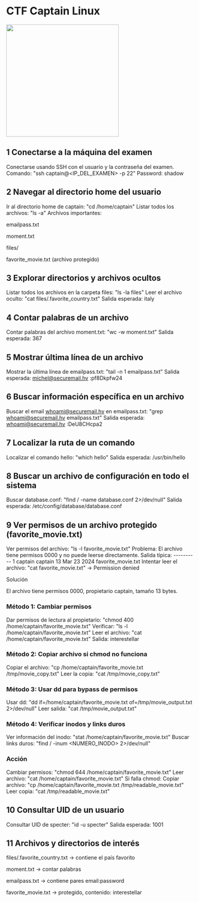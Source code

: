 # CTF Captain Linux
<img src="https://tacticalgearjunkie.com/cdn/shop/products/tacticalpenguinnewsticker-423371.jpg" width="300"/>

## 1 Conectarse a la máquina del examen

Conectarse usando SSH con el usuario y la contraseña del examen.
Comando: "ssh captain@<IP_DEL_EXAMEN> -p 22"
Password: shadow

## 2 Navegar al directorio home del usuario

Ir al directorio home de captain: "cd /home/captain"
Listar todos los archivos: "ls -a"
Archivos importantes:

emailpass.txt

moment.txt

files/

favorite_movie.txt (archivo protegido)

## 3 Explorar directorios y archivos ocultos

Listar todos los archivos en la carpeta files: "ls -la files"
Leer el archivo oculto: "cat files/.favorite_country.txt"
Salida esperada: italy

## 4 Contar palabras de un archivo

Contar palabras del archivo moment.txt: "wc -w moment.txt"
Salida esperada: 367

## 5 Mostrar última línea de un archivo

Mostrar la última línea de emailpass.txt: "tail -n 1 emailpass.txt"
Salida esperada: michel@securemail.hv
:pf8Dkpfw24

## 6 Buscar información específica en un archivo

Buscar el email whoami@securemail.hv
 en emailpass.txt: "grep whoami@securemail.hv
 emailpass.txt"
Salida esperada: whoami@securemail.hv
:DeU8CHcpa2

## 7 Localizar la ruta de un comando

Localizar el comando hello: "which hello"
Salida esperada: /usr/bin/hello

## 8 Buscar un archivo de configuración en todo el sistema

Buscar database.conf: "find / -name database.conf 2>/dev/null"
Salida esperada: /etc/config/database/database.conf

## 9 Ver permisos de un archivo protegido (favorite_movie.txt)

Ver permisos del archivo: "ls -l favorite_movie.txt"
Problema: El archivo tiene permisos 0000 y no puede leerse directamente.
Salida típica: ---------- 1 captain captain 13 Mar 23 2024 favorite_movie.txt
Intentar leer el archivo: "cat favorite_movie.txt" → Permission denied

Solución

El archivo tiene permisos 0000, propietario captain, tamaño 13 bytes.

### Método 1: Cambiar permisos
Dar permisos de lectura al propietario: "chmod 400 /home/captain/favorite_movie.txt"
Verificar: "ls -l /home/captain/favorite_movie.txt"
Leer el archivo: "cat /home/captain/favorite_movie.txt"
Salida: interestellar

### Método 2: Copiar archivo si chmod no funciona
Copiar el archivo: "cp /home/captain/favorite_movie.txt /tmp/movie_copy.txt"
Leer la copia: "cat /tmp/movie_copy.txt"

### Método 3: Usar dd para bypass de permisos
Usar dd: "dd if=/home/captain/favorite_movie.txt of=/tmp/movie_output.txt 2>/dev/null"
Leer salida: "cat /tmp/movie_output.txt"

### Método 4: Verificar inodos y links duros
Ver información del inodo: "stat /home/captain/favorite_movie.txt"
Buscar links duros: "find / -inum <NUMERO_INODO> 2>/dev/null"

### Acción
Cambiar permisos: "chmod 644 /home/captain/favorite_movie.txt"
Leer archivo: "cat /home/captain/favorite_movie.txt"
Si falla chmod:
Copiar archivo: "cp /home/captain/favorite_movie.txt /tmp/readable_movie.txt"
Leer copia: "cat /tmp/readable_movie.txt"

## 10 Consultar UID de un usuario

Consultar UID de specter: "id -u specter"
Salida esperada: 1001

## 11 Archivos y directorios de interés

files/.favorite_country.txt → contiene el país favorito

moment.txt → contar palabras

emailpass.txt → contiene pares email:password

favorite_movie.txt → protegido, contenido: interestellar
